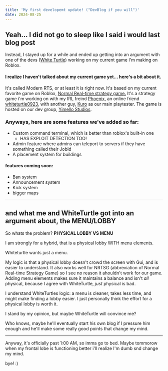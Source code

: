 ```yaml
---
title: 'My first developemt update! ("DevBlog if you will")'
date: 2024-08-25
---
```

## Yeah... I did not go to sleep like I said i would last blog post
Instead, I stayed up for a while and ended up getting into an argument with one of the devs ([White Turtle](https://www.roblox.com/users/1313328468/profile)) working on my current game I'm making on Roblox.
#### I realize I haven't talked about my current game yet... here's a bit about it.
It's called Modern RTS, or at least it is right now. It's based on my current favorite game on Roblox, [Normal Real-time strategy game.](https://www.roblox.com/games/8590762007/normal-real-time-strategy-game-RTS-BETA) It's a strategy game i'm working on with my IRL freind [Phoenix](https://www.roblox.com/users/4892317634/profile), an online friend [whiteturtle0923](https://www.roblox.com/users/1313328468/profile), with another guy, [Kuro](https://www.roblox.com/users/1218057944/profile) as our main playtester. The game is hosted on our dev group, [Yimello Studios](https://www.roblox.com/groups/33377712/Yimello-studios#!/about).
### Anyways, here are some features we've added so far:
- Custom command terminal, which is better than roblox's built-in one
   - HAS EXPLOIT DETECTION TOO!
- Admin feature where admins can teleport to servers if they have something called their JobId
- A placement system for buildings
#### features coming soon:
- Ban system
- Announcement system
- Kick system
- bigger maps

----
and what me and WhiteTurtle got into an argument about, the MENU/LOBBY
----
So whats the problem?
**PHYSICAL LOBBY VS MENU**

I am strongly for a hybrid, that is a physical lobby WITH menu elements.

Whiteturtle wants just a menu.

My logic is that a physical lobby doesn't crowd the screen with Gui, and is easier to understand. It also works well for NRTSG (abbreviation of Normal Real-time Strategy Game) so I see no reason it ahouldn't work for our game. Adding menu elements makes sure it maintains a balance and isn't _all_ physical, because I agree with WhiteTurtle, _just_ physical is bad.

I understand WhiteTurtles logic: a menu is cleaner, takes less time, and might make finding a lobby easier. I just personally think the effort for a physical lobby is worth it.

I stand by my opinion, but maybe WhiteTurtle will convince me?

Who knows, maybe he'll eventually start his own blog if I pressure him enough and he'll make some really good points that change my mind.
****
Anyway, it's officially past 1:00 AM, so imma go to bed. Maybe tommorow when my frontal lobe is functioning better i'll realize I'm dumb snd change my mind.

bye! :)

